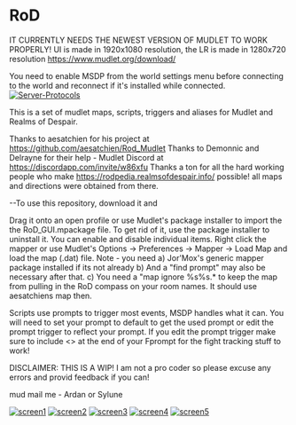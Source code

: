 # RoD
IT CURRENTLY NEEDS THE NEWEST VERSION OF MUDLET TO WORK PROPERLY!
UI is made in 1920x1080 resolution, the LR is made in 1280x720 resolution
https://www.mudlet.org/download/

You need to enable MSDP from the world settings menu before connecting to the world and reconnect if it's installed while connected.
<a href="https://imgbb.com/"><img src="https://i.ibb.co/dgdsbtp/Server-Protocols.png" alt="Server-Protocols" border="0"></a>

This is a set of mudlet maps, scripts, triggers and aliases for Mudlet and Realms of Despair.

Thanks to aesatchien for his project at https://github.com/aesatchien/Rod_Mudlet
Thanks to Demonnic and Delrayne for their help - Mudlet Discord at https://discordapp.com/invite/w86xfu
Thanks a ton for all the hard working people who make https://rodpedia.realmsofdespair.info/ possible! all maps and directions were obtained from there.

--To use this repository, download it and

Drag it onto an open profile or use Mudlet's package installer to import the the RoD_GUI.mpackage file. To get rid of it, use the package installer to uninstall it.
You can enable and disable individual items.
Right click the mapper or use Mudlet's Options -> Preferences -> Mapper -> Load Map and load the map (.dat) file. Note - you need
a) Jor'Mox's generic mapper package installed if its not already
b) And a "find prompt" may also be necessary after that.
c) You need a "map ignore %s%s.* to keep the map from pulling in the RoD compass on your room names. It should use aesatchiens map then.


Scripts use prompts to trigger most events, MSDP handles what it can.
You will need to set your prompt to default to get the used prompt or edit the prompt trigger to reflect your prompt.
If you edit the prompt trigger make sure to include <> at the end of your Fprompt for the fight tracking stuff to work!

DISCLAIMER: THIS IS A WIP! I am not a pro coder so please excuse any errors and provid feedback if you can!

mud mail me - Ardan or Sylune

<a href="https://ibb.co/K6pVLPc"><img src="https://i.ibb.co/319SM35/screen1.png" alt="screen1" border="0"></a>
<a href="https://ibb.co/LR9Q4zy"><img src="https://i.ibb.co/MSP8qDH/screen2.png" alt="screen2" border="0"></a>
<a href="https://ibb.co/wWPV4HC"><img src="https://i.ibb.co/3Nj2cXW/screen3.png" alt="screen3" border="0"></a>
<a href="https://ibb.co/ZzgtKDh"><img src="https://i.ibb.co/RT6ZPwC/screen4.png" alt="screen4" border="0"></a>
<a href="https://ibb.co/ZMRgp9f"><img src="https://i.ibb.co/5RXjgZ1/screen5.png" alt="screen5" border="0"></a>
